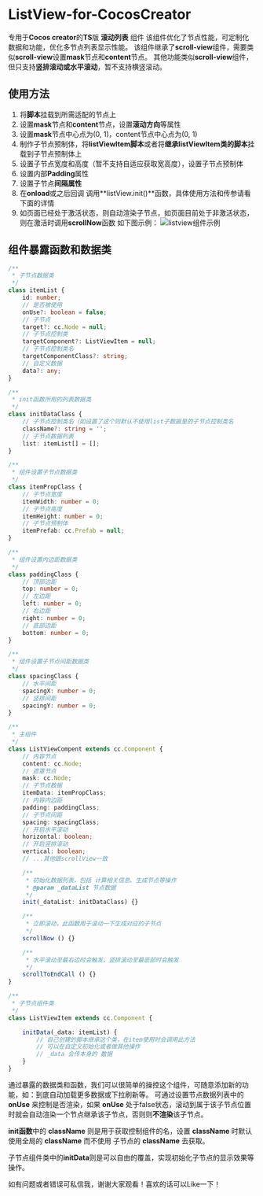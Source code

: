 # ListView-for-CocosCreator

专用于**Cocos creator**的**TS**版 **滚动列表** 组件
该组件优化了节点性能，可定制化数据和功能，优化多节点列表显示性能。
该组件继承了**scroll-view**组件，需要类似**scroll-view**设置**mask**节点和**content**节点。
其他功能类似**scroll-view**组件，但只支持**竖排滚动或水平滚动**，暂不支持横竖滚动。

## 使用方法

1. 将**脚本**挂载到所需适配的节点上
2. 设置**mask**节点和**content**节点，设置**滚动方向**等属性
3. 设置**mask**节点中心点为(0, 1)，content节点中心点为(0, 1)
4. 制作子节点预制体，将**listViewItem脚本**或者将**继承listViewItem类的脚本**挂载到子节点预制体上
5. 设置子节点宽度和高度（暂不支持自适应获取宽高度），设置子节点预制体
6. 设置内部**Padding**属性
7. 设置子节点**间隔属性**
8. 在**onload**或之后回调 调用**listView.init()**函数，具体使用方法和传参请看下面的详情
9. 如页面已经处于激活状态，则自动渲染子节点，如页面目前处于非激活状态，则在激活时调用**scrollNow**函数
   如下图示例：
   ![listview组件示例](https://img-blog.csdnimg.cn/20210311170313370.png?x-oss-process=image/watermark,type_ZmFuZ3poZW5naGVpdGk,shadow_10,text_aHR0cHM6Ly9ibG9nLmNzZG4ubmV0L2tlbnZz,size_16,color_FFFFFF,t_70)

## 组件暴露函数和数据类

```typescript
/**
 * 子节点数据类
 */
class itemList {
    id: number;
    // 是否被使用
    onUse?: boolean = false;
    // 子节点
    target?: cc.Node = null;
    // 子节点控制类
    targetComponent?: ListViewItem = null;
    // 子节点控制类名
    targetComponentClass?: string;
    // 自定义数据
    data?: any;
}

/**
 * init函数所用的列表数据类
 */
class initDataClass {
    // 子节点控制类名（如设置了这个则默认不使用list子数据里的子节点控制类名
    className?: string = '';
    // 子节点数据列表
    list: itemList[] = [];
}

/**
 * 组件设置子节点数据类
 */
class itemPropClass {
	// 子节点宽度
	itemWidth: number = 0;
	// 子节点高度
	itemHeight: number = 0;
	// 子节点预制体
	itemPrefab: cc.Prefab = null;
}

/**
 * 组件设置内边距数据类
 */
class paddingClass {
	// 顶部边距
	top: number = 0;
	// 左边距
	left: number = 0;
	// 右边距
	right: number = 0;
	// 底部边距
	bottom: number = 0;
}

/**
 * 组件设置子节点间距数据类
 */
class spacingClass {
	// 水平间距
	spacingX: number = 0;
	// 竖排间距
	spacingY: number = 0;
}

/**
 * 主组件
 */
class ListViewCompent extends cc.Component {
	// 内容节点
	content: cc.Node;
	// 遮罩节点
	mask: cc.Node;
	// 子节点数据
	itemData: itemPropClass;
	// 内容内边距
	padding: paddingClass;
	// 子节点间距
	spacing: spacingClass;
	// 开启水平滚动
	horizontal: boolean;
	// 开启竖排滚动
	vertical: boolean;
	// ...其他跟scrollView一致

	/**
     * 初始化数据列表，包括 计算相关信息、生成节点等操作
     * @param _dataList 节点数据
     */
    init(_dataList: initDataClass) {}

	/**
     * 立即滚动，此函数用于滚动一下生成对应的子节点
     */
    scrollNow () {}

	/**
	 * 水平滚动至最右边时会触发，竖排滚动至最底部时会触发
	 */
	scrollToEndCall () {}
}

/**
 * 子节点组件类
 */
class ListViewItem extends cc.Component {

    initData(_data: itemList) {
        // 自己创建的脚本继承这个类，在item使用时会调用此方法
        // 可以在自定义初始化或者做其他操作
		// _data 会传本身的 数据
    }
}
```

通过暴露的数据类和函数，我们可以很简单的操控这个组件，可随意添加新的功能，如：到底自动加载更多数据或下拉刷新等。
可通过设置节点数据列表中的 **onUse** 来控制是否渲染，如果 **onUse** 处于false状态，滚动到属于该子节点位置时就会自动渲染一个节点继承该子节点，否则则**不渲染**该子节点。

**init函数**中的 **className** 则是用于获取控制组件的名，设置 **className** 时默认使用全局的 **className** 而不使用 子节点的 **className** 去获取。

子节点组件类中的**initData**则是可以自由的覆盖，实现初始化子节点的显示效果等操作。

如有问题或者错误可私信我，谢谢大家观看！喜欢的话可以Like一下！
